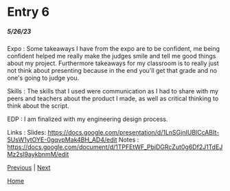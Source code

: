 # Entry 6
##### 5/26/23

Expo :
Some takeaways I have from the expo are to be confident, me being confident helped me really make the judges smile and tell me good things about my project. Furthermore takeaways for my classroom is to really just not think about presenting because in the end you'll get that grade and no one's going to judge you.

Skills : The skills that I used were communication as I had to share with my peers and teachers about the product I made, as well as critical thinking to think about the script.

EDP : I am finalized with my engineering design process.

Links : Slides: https://docs.google.com/presentation/d/1LnSGjnIUBlCcABIt-5UsW1ytOYE-0gqvpMak4BH_AD4/edit 
        Notes : https://docs.google.com/document/d/1TPFEtWF_PbjDGRcZut0g6Df2J1TdEJMz2sI9aykbnmM/edit

[Previous](entry05.md) | [Next](entry07.md)

[Home](../README.md)